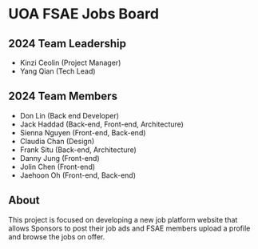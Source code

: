 # UOA FSAE Jobs Board

## 2024 Team Leadership

- Kinzi Ceolin (Project Manager)
- Yang Qian (Tech Lead)

## 2024 Team Members

- Don Lin (Back end Developer)
- Jack Haddad (Back-end, Front-end, Architecture)
- Sienna Nguyen (Front-end, Back-end)
- Claudia Chan (Design)
- Frank Situ (Back-end, Architecture)
- Danny Jung (Front-end)
- Jolin Chen (Front-end)
- Jaehoon Oh (Front-end, Back-end)

## About

This project is focused on developing a new job platform website that allows Sponsors to post their job ads and FSAE members upload a profile and browse the jobs on offer.
